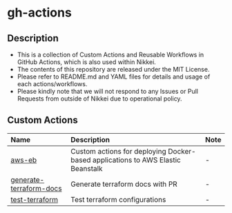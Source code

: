 # gh-actions
## Description

- This is a collection of Custom Actions and Reusable Workflows in GitHub Actions, which is also used within Nikkei.
- The contents of this repository are released under the MIT License.
- Please refer to README.md and YAML files for details and usage of each actions/workflows.
- Please kindly note that we will not respond to any Issues or Pull Requests from outside of Nikkei due to operational policy.

## Custom Actions

| Name                                                  | Description                                                                     | Note |
| :---------------------------------------------------- | :------------------------------------------------------------------------------ | :--- |
| [aws-eb](./aws-eb/)                                   | Custom actions for deploying Docker-based applications to AWS Elastic Beanstalk | -    |
| [generate-terraform-docs](./generate-terraform-docs/) | Generate terraform docs with PR                                                 | -    |
| [test-terraform](./test-terraform/)                   | Test terraform configurations                                                   | -    |

